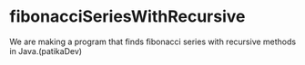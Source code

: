 # fibonacciSeriesWithRecursive
We are making a program that finds fibonacci series with recursive methods in Java.(patikaDev)
